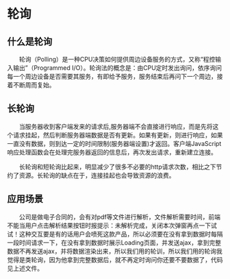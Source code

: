 # 轮询
## 什么是轮询
&emsp;&emsp;轮询（Polling）是一种CPU决策如何提供周边设备服务的方式，又称“程控输入输出”（Programmed I/O）。轮询法的概念是：由CPU定时发出询问，依序询问每一个周边设备是否需要其服务，有即给予服务，服务结束后再问下一个周边，接着不断周而复始。 
## 长轮询
&emsp;&emsp;当服务器收到客户端发来的请求后,服务器端不会直接进行响应，而是先将这个请求挂起，然后判断服务器端数据是否有更新。如果有更新，则进行响应，如果一直没有数据，则到达一定的时间限制(服务器端设置)才返回。客户端JavaScript响应处理函数会在处理完服务器返回的信息后，再次发出请求，重新建立连接。

&emsp;&emsp;长轮询和短轮询比起来，明显减少了很多不必要的http请求次数，相比之下节约了资源。长轮询的缺点在于，连接挂起也会导致资源的浪费。
## 应用场景
&emsp;&emsp;公司是做电子合同的，会有对pdf等文件进行解析，文件解析需要时间，前端不能当用户点击解析结果按钮时报提示：未解析完成，关闭本次弹窗再点一下试试！这种交互要是有的话用户会喷死这款产品，所以必须要在没有拿到数据时每隔一段时间请求一下，在没有拿到数据时展示Loading页面，并发送ajax，拿到完整数据不再发送ajax，并将数据渲染出来，所以我们用的轮训，所以我们用的轮询我觉得是类轮询，因为他拿到完整数据后，就不再定时询问你还要不要数据了，代码见上述文件。